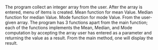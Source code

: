 The program collect an integer array from the user.
After the array is entered, menu of items is created.
Mean function for mean Value.
Median function for median Value.
Mode function for mode Value.
From the user-given array.
The program has 3 functions apart from the main function;
each of the functions implements the Mean, Median, and Mode computation by accepting the array user has entered as a parameter 
and returning the value as a result. 
From the main method, one will display the result.
